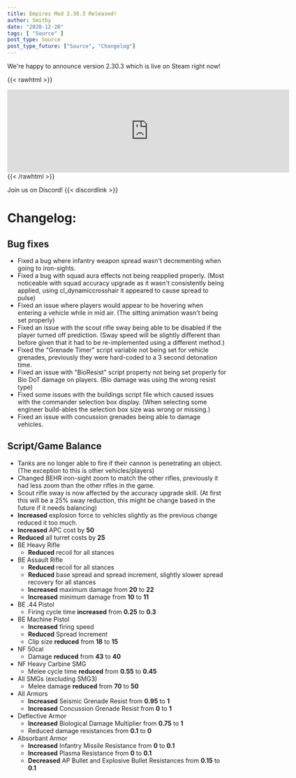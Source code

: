 ```yaml
---
title: Empires Mod 2.30.3 Released!
author: Smithy
date: "2020-12-20"
tags: [ "Source" ]
post_type: Source
post_type_future: ["Source", "Changelog"]
---
```



We're happy to announce version 2.30.3 which is live on Steam right now! 

{{< rawhtml >}}
<iframe src="https://store.steampowered.com/widget/17740/" frameborder="0" width="646" height="190"></iframe>
{{< /rawhtml >}}

Join us on Discord! {{< discordlink >}}

# Changelog:

## Bug fixes
- Fixed a bug where infantry weapon spread wasn't decrementing when going to iron-sights.
- Fixed a bug with squad aura effects not being reapplied properly. (Most noticeable with squad accuracy upgrade as it wasn't consistently being applied, using cl_dynamiccrosshair it appeared to cause spread to pulse)
- Fixed an issue where players would appear to be hovering when entering a vehicle while in mid air. (The sitting animation wasn't being set properly)
- Fixed an issue with the scout rifle sway being able to be disabled if the player turned off prediction. (Sway speed will be slightly different than before given that it had to be re-implemented using a different method.)
- Fixed the "Grenade Timer" script variable not being set for vehicle grenades, previously they were hard-coded to a 3 second detonation time.
- Fixed an issue with "BioResist" script property not being set properly for Bio DoT damage on players. (Bio damage was using the wrong resist type)
- Fixed some issues with the buildings script file which caused issues with the commander selection box display. (When selecting some engineer build-ables the selection box size was wrong or missing.)
- Fixed an issue with concussion grenades being able to damage vehicles.

## Script/Game Balance
- Tanks are no longer able to fire if their cannon is penetrating an object. (The exception to this is other vehicles/players)
- Changed BEHR iron-sight zoom to match the other rifles, previously it had less zoom than the other rifles in the game.
- Scout rifle sway is now affected by the accuracy upgrade skill. (At first this will be a 25% sway reduction, this might be change based in the future if it needs balancing)
- **Increased** explosion force to vehicles slightly as the previous change reduced it too much.
- **Increased** APC cost by **50**
- **Reduced** all turret costs by **25**
- BE Heavy Rifle
	- **Reduced** recoil for all stances
- BE Assault Rifle
	- **Reduced** recoil for all stances
	- **Reduced** base spread and spread increment, slightly slower spread recovery for all stances
	- **Increased** maximum damage from **20** to **22**
	- **Increased** minimum damage from **10** to **11**
- BE .44 Pistol
	- Firing cycle time **increased** from **0.25** to **0.3**
- BE Machine Pistol
	- **Increased** firing speed
	- **Reduced** Spread Increment
	- Clip size **reduced** from **18** to **15**
- NF 50cal
	- Damage **reduced** from **43** to **40**
- NF Heavy Carbine SMG
	- Melee cycle time **reduced** from **0.55** to **0.45**
- All SMGs (excluding SMG3)
	- Melee damage **reduced** from **70** to **50**
- All Armors
	- **Increased** Seismic Grenade Resist from **0.95** to **1**
	- **Increased** Concussion Grenade Resist from **0** to **1**
- Deflective Armor
	- **Increased** Biological Damage Multiplier from **0.75** to **1**
	- Reduced damage resistances from **0.1** to **0**
- Absorbant Armor
	- **Increased** Infantry Missile Resistance from **0** to **0.1**
	- **Increased** Plasma Resistance from **0** to **0.1**
	- **Decreased** AP Bullet and Explosive Bullet Resistances from **0.15** to **0.1**


